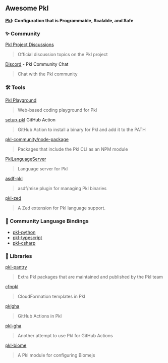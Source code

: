 Awesome Pkl
-----------

**[Pkl](https://pkl-lang.org/): Configuration that is Programmable, Scalable, and Safe**

### ✨ Community

[Pkl Project Discussions](https://github.com/apple/pkl/discussions)
> Official discussion topics on the Pkl project

[Discord](https://pkl-playground.vercel.app/discord-invite) - Pkl Community Chat
> Chat with the Pkl community

### 🛠 Tools

[Pkl Playground](https://pkl-playground.vercel.app/)
> Web-based coding playground for Pkl

[setup-pkl](https://github.com/marketplace/actions/setup-pkl) GitHub Action
> GitHub Action to install a binary for Pkl and add it to the PATH

[pkl-community/node-package](https://github.com/pkl-community/node-packages)
> Packages that include the Pkl CLI as an NPM module

[PklLanguageServer](https://github.com/jayadamsmorgan/PklLanguageServer)
> Language server for Pkl

[asdf-pkl](https://github.com/mise-plugins/asdf-pkl)
> asdf/mise plugin for managing Pkl binaries

[pkl-zed](https://github.com/Moshyfawn/pkl-zed)
> A Zed extension for Pkl language support.

### 🔌 Community Language Bindings

- [pkl-python](https://github.com/pkl-community/pkl-python)
- [pkl-typescript](https://github.com/pkl-community/pkl-typescript)
- [pkl-csharp](https://github.com/Rafaeruo/pkl-csharp)

### 🧩 Libraries

[pkl-pantry](https://github.com/apple/pkl-pantry)
> Extra Pkl packages that are maintained and published by the Pkl team

[cfnpkl](https://github.com/masp/cfnpkl)
> CloudFormation templates in Pkl

[pklgha](https://github.com/jamesward/pklgha)
> GitHub Actions in Pkl

[pkl-gha](https://github.com/StefMa/pkl-gha)
> Another attempt to use Pkl for GitHub Actions

[pkl-biome](https://github.com/chrisvander/pkl-biome)
> A Pkl module for configuring Biomejs
